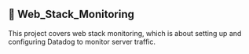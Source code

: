 ## :file_folder: Web_Stack_Monitoring

This project covers web stack monitoring, which is about setting up and configuring Datadog to monitor server traffic.

